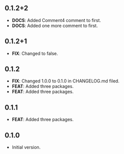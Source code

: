 ## 0.1.2+2

 - **DOCS**: Added Comment4 comment to first.
 - **DOCS**: Added one more comment to first.

## 0.1.2+1

 - **FIX**: Changed to false.

## 0.1.2

 - **FIX**: Changed 1.0.0 to 0.1.0 in CHANGELOG.md filed.
 - **FEAT**: Added three packages.
 - **FEAT**: Added three packages.

## 0.1.1

 - **FEAT**: Added three packages.

## 0.1.0

- Initial version.
